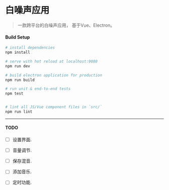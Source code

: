 # 白噪声应用

> 一款跨平台的白噪声应用， 基于Vue、Electron。

#### Build Setup

``` bash
# install dependencies
npm install

# serve with hot reload at localhost:9080
npm run dev

# build electron application for production
npm run build

# run unit & end-to-end tests
npm test


# lint all JS/Vue component files in `src/`
npm run lint

```

---

#### TODO
- [ ] 设置界面.
- [ ] 音量调节.
- [ ] 保存混音.
- [ ] 添加音乐.
- [ ] 定时功能.



